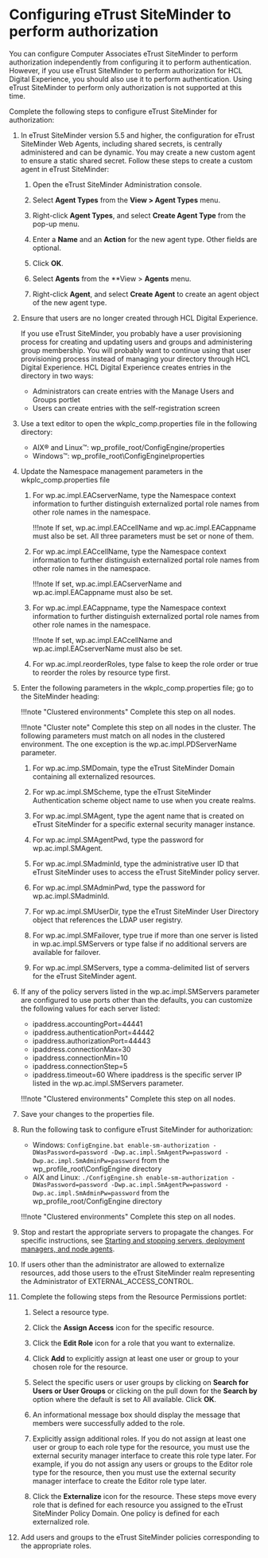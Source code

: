 # Configuring eTrust SiteMinder to perform authorization

You can configure Computer Associates eTrust SiteMinder to perform authorization independently from configuring it to perform authentication. However, if you use eTrust SiteMinder to perform authorization for HCL Digital Experience, you should also use it to perform authentication. Using eTrust SiteMinder to perform only authorization is not supported at this time.

Complete the following steps to configure eTrust SiteMinder for authorization:

1.  In eTrust SiteMinder version 5.5 and higher, the configuration for eTrust SiteMinder Web Agents, including shared secrets, is centrally administered and can be dynamic. You may create a new custom agent to ensure a static shared secret. Follow these steps to create a custom agent in eTrust SiteMinder:

    1.  Open the eTrust SiteMinder Administration console.

    2.  Select **Agent Types** from the **View > Agent Types** menu.

    3.  Right-click **Agent Types**, and select **Create Agent Type** from the pop-up menu.

    4.  Enter a **Name** and an **Action** for the new agent type. Other fields are optional.

    5.  Click **OK**.

    6.  Select **Agents** from the **View > **Agents** menu.

    7.  Right-click **Agent**, and select **Create Agent** to create an agent object of the new agent type.

2.  Ensure that users are no longer created through HCL Digital Experience.

    If you use eTrust SiteMinder, you probably have a user provisioning process for creating and updating users and groups and administering group membership. You will probably want to continue using that user provisioning process instead of managing your directory through HCL Digital Experience. HCL Digital Experience creates entries in the directory in two ways:

    -   Administrators can create entries with the Manage Users and Groups portlet
    -   Users can create entries with the self-registration screen
3.  Use a text editor to open the wkplc_comp.properties file in the following directory:

    -   AIX® and Linux™: wp_profile_root/ConfigEngine/properties
    -   Windows™: wp_profile_root\ConfigEngine\properties

4.  Update the Namespace management parameters in the wkplc_comp.properties file

    1.  For wp.ac.impl.EACserverName, type the Namespace context information to further distinguish externalized portal role names from other role names in the namespace.

        !!!note
            If set, wp.ac.impl.EACcellName and wp.ac.impl.EACappname must also be set. All three parameters must be set or none of them.

    2.  For wp.ac.impl.EACcellName, type the Namespace context information to further distinguish externalized portal role names from other role names in the namespace.

        !!!note
            If set, wp.ac.impl.EACserverName and wp.ac.impl.EACappname must also be set.

    3.  For wp.ac.impl.EACappname, type the Namespace context information to further distinguish externalized portal role names from other role names in the namespace.

        !!!note
            If set, wp.ac.impl.EACcellName and wp.ac.impl.EACserverName must also be set.

    4.  For wp.ac.impl.reorderRoles, type false to keep the role order or true to reorder the roles by resource type first.

5.  Enter the following parameters in the wkplc_comp.properties file; go to the SiteMinder heading:

    !!!note "Clustered environments"
        Complete this step on all nodes.

    !!!note "Cluster note"
        Complete this step on all nodes in the cluster. The following parameters must match on all nodes in the clustered environment. The one exception is the wp.ac.impl.PDServerName parameter.

    1.  For wp.ac.imp.SMDomain, type the eTrust SiteMinder Domain containing all externalized resources.

    2.  For wp.ac.impl.SMScheme, type the eTrust SiteMinder Authentication scheme object name to use when you create realms.

    3.  For wp.ac.impl.SMAgent, type the agent name that is created on eTrust SiteMinder for a specific external security manager instance.

    4.  For wp.ac.impl.SMAgentPwd, type the password for wp.ac.impl.SMAgent.

    5.  For wp.ac.impl.SMadminId, type the administrative user ID that eTrust SiteMinder uses to access the eTrust SiteMinder policy server.

    6.  For wp.ac.impl.SMAdminPwd, type the password for wp.ac.impl.SMadminId.

    7.  For wp.ac.impl.SMUserDir, type the eTrust SiteMinder User Directory object that references the LDAP user registry.

    8.  For wp.ac.impl.SMFailover, type true if more than one server is listed in wp.ac.impl.SMServers or type false if no additional servers are available for failover.

    9.  For wp.ac.impl.SMServers, type a comma-delimited list of servers for the eTrust SiteMinder agent.

6.  If any of the policy servers listed in the wp.ac.impl.SMServers parameter are configured to use ports other than the defaults, you can customize the following values for each server listed:

    -   ipaddress.accountingPort=44441
    -   ipaddress.authenticationPort=44442
    -   ipaddress.authorizationPort=44443
    -   ipaddress.connectionMax=30
    -   ipaddress.connectionMin=10
    -   ipaddress.connectionStep=5
    -   ipaddress.timeout=60
    Where ipaddress is the specific server IP listed in the wp.ac.impl.SMServers parameter.

    !!!note "Clustered environments"
        Complete this step on all nodes.

7.  Save your changes to the properties file.

8.  Run the following task to configure eTrust SiteMinder for authorization:

    -   Windows: `ConfigEngine.bat enable-sm-authorization -DWasPassword=password -Dwp.ac.impl.SmAgentPw=password -Dwp.ac.impl.SmAdminPw=password` from the wp_profile_root\ConfigEngine directory
    -   AIX and Linux: `./ConfigEngine.sh enable-sm-authorization -DWasPassword=password -Dwp.ac.impl.SmAgentPw=password -Dwp.ac.impl.SmAdminPw=password` from the wp_profile_root/ConfigEngine directory
    
    !!!note "Clustered environments"
        Complete this step on all nodes.

9.  Stop and restart the appropriate servers to propagate the changes. For specific instructions, see [Starting and stopping servers, deployment managers, and node agents](../../../../manage/stopstart.md).

10. If users other than the administrator are allowed to externalize resources, add those users to the eTrust SiteMinder realm representing the Administrator of EXTERNAL_ACCESS_CONTROL.

11. Complete the following steps from the Resource Permissions portlet:

    1.  Select a resource type.

    2.  Click the **Assign Access** icon for the specific resource.

    3.  Click the **Edit Role** icon for a role that you want to externalize.

    4.  Click **Add** to explicitly assign at least one user or group to your chosen role for the resource.

    5.  Select the specific users or user groups by clicking on **Search for Users or User Groups** or clicking on the pull down for the **Search by** option where the default is set to All available. Click **OK**.

    6.  An informational message box should display the message that members were successfully added to the role.

    7.  Explicitly assign additional roles. If you do not assign at least one user or group to each role type for the resource, you must use the external security manager interface to create this role type later. For example, if you do not assign any users or groups to the Editor role type for the resource, then you must use the external security manager interface to create the Editor role type later.

    8.  Click the **Externalize** icon for the resource. These steps move every role that is defined for each resource you assigned to the eTrust SiteMinder Policy Domain. One policy is defined for each externalized role.

12. Add users and groups to the eTrust SiteMinder policies corresponding to the appropriate roles.



